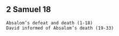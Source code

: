 ## 2 Samuel 18

```
Absalom’s defeat and death (1-18)
David informed of Absalom’s death (19-33)
```
